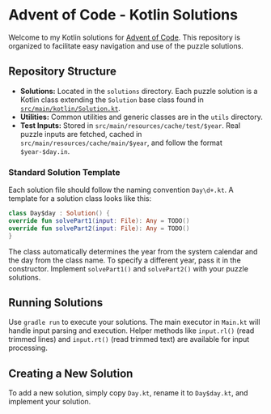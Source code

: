 # Advent of Code - Kotlin Solutions

Welcome to my Kotlin solutions for [Advent of Code](https://adventofcode.com). This repository is organized to facilitate easy navigation and use of the puzzle solutions.

## Repository Structure

- **Solutions:** Located in the `solutions` directory. Each puzzle solution is a Kotlin class extending the `Solution` base class found in [`src/main/kotlin/Solution.kt`](src/main/kotlin/Solution.kt).
- **Utilities:** Common utilities and generic classes are in the `utils` directory.
- **Test Inputs:** Stored in `src/main/resources/cache/test/$year`. Real puzzle inputs are fetched, cached in `src/main/resources/cache/main/$year`, and follow the format `$year-$day.in`.

### Standard Solution Template

Each solution file should follow the naming convention `Day\d+.kt`. A template for a solution class looks like this:

```kotlin
class Day$day : Solution() {
override fun solvePart1(input: File): Any = TODO()
override fun solvePart2(input: File): Any = TODO()
}
```

The class automatically determines the year from the system calendar and the day from the class name. To specify a different year, pass it in the constructor. Implement `solvePart1()` and `solvePart2()` with your puzzle solutions.

## Running Solutions

Use `gradle run` to execute your solutions. The main executor in `Main.kt` will handle input parsing and execution. Helper methods like `input.rl()` (read trimmed lines) and `input.rt()` (read trimmed text) are available for input processing.

## Creating a New Solution

To add a new solution, simply copy `Day.kt`, rename it to `Day$day.kt`, and implement your solution.
